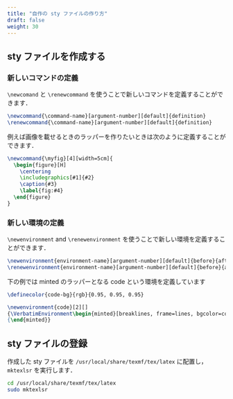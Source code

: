 ```yaml
---
title: "自作の sty ファイルの作り方"
draft: false
weight: 30
---
```

## sty ファイルを作成する

### **新しいコマンドの定義**

`\newcomand` と `\renewcommand` を使うことで新しいコマンドを定義することができます．

```tex
\newcommand{\command-name}[argument-number][default]{definition}
\renewcommand{\command-name}[argument-number][default]{definition}
```

例えば画像を載せるときのラッパーを作りたいときは次のように定義することができます．

```tex
\newcommand{\myfig}[4][width=5cm]{
  \begin{figure}[H]
    \centering
    \includegraphics[#1]{#2}
    \caption{#3}
    \label{fig:#4}
  \end{figure}
}
```

### **新しい環境の定義**

`\newenvironment` and `\renewenvironment` を使うことで新しい環境を定義することができます．

```tex
\newenvironment{environment-name}[argument-number][default]{before}{after}
\renewenvironment{environment-name}[argument-number][default]{before}{after}
```

下の例では minted のラッパーとなる code という環境を定義しています

```tex
\definecolor{code-bg}{rgb}{0.95, 0.95, 0.95}

\newenvironment{code}[2][]
{\VerbatimEnvironment\begin{minted}[breaklines, frame=lines, bgcolor=code-bg, #1]{#2}}
{\end{minted}}
```

## sty ファイルの登録

作成した sty ファイルを `/usr/local/share/texmf/tex/latex` に配置し， `mktexlsr` を実行します．

```sh
cd /usr/local/share/texmf/tex/latex
sudo mktexlsr
```
